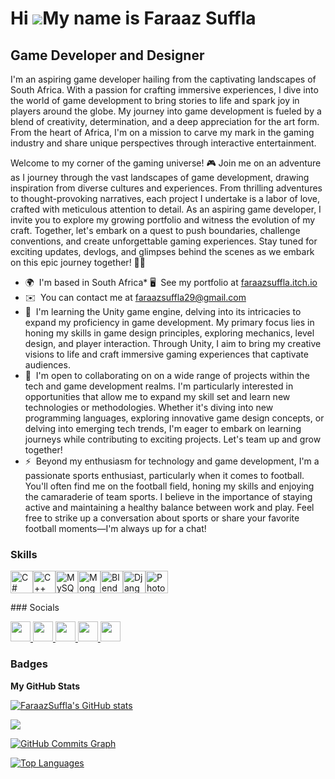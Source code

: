 Hi ![](https://user-images.githubusercontent.com/18350557/176309783-0785949b-9127-417c-8b55-ab5a4333674e.gif)My name is Faraaz Suffla
=====================================================================================================================================

Game Developer and Designer
---------------------------

I'm an aspiring game developer hailing from the captivating landscapes of South Africa. With a passion for crafting immersive experiences, I dive into the world of game development to bring stories to life and spark joy in players around the globe. My journey into game development is fueled by a blend of creativity, determination, and a deep appreciation for the art form. From the heart of Africa, I'm on a mission to carve my mark in the gaming industry and share unique perspectives through interactive entertainment.

Welcome to my corner of the gaming universe! 🎮 Join me on an adventure as I journey through the vast landscapes of game development, drawing inspiration from diverse cultures and experiences. From thrilling adventures to thought-provoking narratives, each project I undertake is a labor of love, crafted with meticulous attention to detail. As an aspiring game developer, I invite you to explore my growing portfolio and witness the evolution of my craft. Together, let's embark on a quest to push boundaries, challenge conventions, and create unforgettable gaming experiences. Stay tuned for exciting updates, devlogs, and glimpses behind the scenes as we embark on this epic journey together! 🚀✨

* 🌍  I'm based in South Africa* 🖥️  See my portfolio at [faraazsuffla.itch.io](http://faraazsuffla.itch.io)
* ✉️  You can contact me at [faraazsuffla29@gmail.com](mailto:faraazsuffla29@gmail.com)
* 🧠  I'm learning the Unity game engine, delving into its intricacies to expand my proficiency in game development. My primary focus lies in honing my skills in game design principles, exploring mechanics, level design, and player interaction. Through     Unity, I aim to bring my creative visions to life and craft immersive gaming experiences that captivate audiences.
* 🤝  I'm open to collaborating on on a wide range of projects within the tech and game development realms. I'm particularly interested in opportunities that allow me to expand my skill set and learn new technologies or methodologies. Whether it's diving into new programming languages, exploring innovative game design concepts, or delving into emerging tech trends, I'm eager to embark on learning journeys while contributing to exciting projects. Let's team up and grow together!
* ⚡  Beyond my enthusiasm for technology and game development, I'm a passionate sports enthusiast, particularly when it comes to football. You'll often find me on the football field, honing my skills and enjoying the camaraderie of team sports. I believe in the importance of staying active and maintaining a healthy balance between work and play. Feel free to strike up a conversation about sports or share your favorite football moments—I'm always up for a chat!

### Skills


<p align="left">
<a href="https://docs.microsoft.com/en-us/dotnet/csharp/" target="_blank" rel="noreferrer"><img src="https://raw.githubusercontent.com/danielcranney/readme-generator/main/public/icons/skills/csharp-colored.svg" width="36" height="36" alt="C#" /></a><a href="https://docs.microsoft.com/en-us/cpp/?view=msvc-170" target="_blank" rel="noreferrer"><img src="https://raw.githubusercontent.com/danielcranney/readme-generator/main/public/icons/skills/cplusplus-colored.svg" width="36" height="36" alt="C++" /></a><a href="https://www.mysql.com/" target="_blank" rel="noreferrer"><img src="https://raw.githubusercontent.com/danielcranney/readme-generator/main/public/icons/skills/mysql-colored.svg" width="36" height="36" alt="MySQL" /></a><a href="https://www.mongodb.com/" target="_blank" rel="noreferrer"><img src="https://raw.githubusercontent.com/danielcranney/readme-generator/main/public/icons/skills/mongodb-colored.svg" width="36" height="36" alt="MongoDB" /></a><a href="https://www.blender.org/" target="_blank" rel="noreferrer"><img src="https://raw.githubusercontent.com/danielcranney/readme-generator/main/public/icons/skills/blender-colored.svg" width="36" height="36" alt="Blender" /></a><a href="https://www.djangoproject.com/" target="_blank" rel="noreferrer"><img src="https://raw.githubusercontent.com/danielcranney/readme-generator/main/public/icons/skills/django-colored.svg" width="36" height="36" alt="Django" /></a><a href="https://www.adobe.com/uk/products/photoshop.html" target="_blank" rel="noreferrer"><img src="https://raw.githubusercontent.com/danielcranney/readme-generator/main/public/icons/skills/photoshop-colored.svg" width="36" height="36" alt="Photoshop" /></a></p>
### Socials<p align="left"> <a href="https://discord.com/users/ferris_za" target="_blank" rel="noreferrer"> <picture> <source media="(prefers-color-scheme: dark)" srcset="undefined" /> <source media="(prefers-color-scheme: light)" srcset="https://raw.githubusercontent.com/danielcranney/readme-generator/main/public/icons/socials/discord.svg" /> <img src="https://raw.githubusercontent.com/danielcranney/readme-generator/main/public/icons/socials/discord.svg" width="32" height="32" /> </picture> </a> <a href="https://www.github.com/FaraazSuffla" target="_blank" rel="noreferrer"> <picture> <source media="(prefers-color-scheme: dark)" srcset="https://raw.githubusercontent.com/danielcranney/readme-generator/main/public/icons/socials/github-dark.svg" /> <source media="(prefers-color-scheme: light)" srcset="https://raw.githubusercontent.com/danielcranney/readme-generator/main/public/icons/socials/github.svg" /> <img src="https://raw.githubusercontent.com/danielcranney/readme-generator/main/public/icons/socials/github.svg" width="32" height="32" /> </picture> </a> <a href="https://www.linkedin.com/in/faraazsuffla" target="_blank" rel="noreferrer"> <picture> <source media="(prefers-color-scheme: dark)" srcset="https://raw.githubusercontent.com/danielcranney/readme-generator/main/public/icons/socials/linkedin-dark.svg" /> <source media="(prefers-color-scheme: light)" srcset="https://raw.githubusercontent.com/danielcranney/readme-generator/main/public/icons/socials/linkedin.svg" /> <img src="https://raw.githubusercontent.com/danielcranney/readme-generator/main/public/icons/socials/linkedin.svg" width="32" height="32" /> </picture> </a> <a href="https://www.x.com/Faraaz_Suffla" target="_blank" rel="noreferrer"> <picture> <source media="(prefers-color-scheme: dark)" srcset="https://raw.githubusercontent.com/danielcranney/readme-generator/main/public/icons/socials/twitter-dark.svg" /> <source media="(prefers-color-scheme: light)" srcset="https://raw.githubusercontent.com/danielcranney/readme-generator/main/public/icons/socials/twitter.svg" /> <img src="https://raw.githubusercontent.com/danielcranney/readme-generator/main/public/icons/socials/twitter.svg" width="32" height="32" /> </picture> </a> <a href="https://www.twitch.tv/ferrisza" target="_blank" rel="noreferrer"> <picture> <source media="(prefers-color-scheme: dark)" srcset="undefined" /> <source media="(prefers-color-scheme: light)" srcset="https://raw.githubusercontent.com/danielcranney/readme-generator/main/public/icons/socials/twitch.svg" /> <img src="https://raw.githubusercontent.com/danielcranney/readme-generator/main/public/icons/socials/twitch.svg" width="32" height="32" /> </picture> </a></p>

### Badges

<b>My GitHub Stats</b>

<a href="http://www.github.com/FaraazSuffla"><img src="https://github-readme-stats.vercel.app/api?username=FaraazSuffla&show_icons=true&hide=&count_private=true&title_color=0891b2&text_color=ffffff&icon_color=0891b2&bg_color=1c1917&hide_border=true&show_icons=true" alt="FaraazSuffla's GitHub stats" /></a>

<a href="http://www.github.com/FaraazSuffla"><img src="https://github-readme-streak-stats.herokuapp.com/?user=FaraazSuffla&stroke=ffffff&background=1c1917&ring=0891b2&fire=0891b2&currStreakNum=ffffff&currStreakLabel=0891b2&sideNums=ffffff&sideLabels=ffffff&dates=ffffff&hide_border=true" /></a>

<a href="http://www.github.com/FaraazSuffla"><img src="https://github-readme-activity-graph.cyclic.app/graph?username=FaraazSuffla&bg_color=1c1917&color=ffffff&line=0891b2&point=ffffff&area_color=1c1917&area=true&hide_border=true&custom_title=GitHub%20Commits%20Graph" alt="GitHub Commits Graph" /></a>

<a href="https://github.com/FaraazSuffla" align="left"><img src="https://github-readme-stats.vercel.app/api/top-langs/?username=FaraazSuffla&langs_count=10&title_color=0891b2&text_color=ffffff&icon_color=0891b2&bg_color=1c1917&hide_border=true&locale=en&custom_title=Top%20%Languages" alt="Top Languages" /></a>
